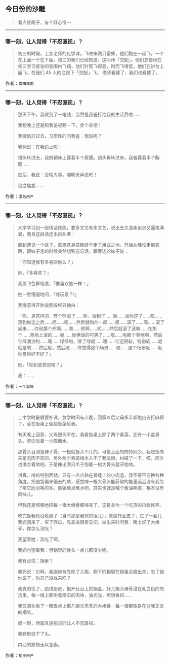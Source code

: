 ## 今日份的沙雕

> 看点好段子，有个好心情～


 
---

### 哪一刻，让人觉得「不忍直视」？

> 初三的时候，上女老师的化学课。飞进来两只蜜蜂，他们黏在一起飞，一个在上面一个在下面，初三的我们已经知道，这叫作「交配」。他们忘情地在初三学习紧张的氛围内飞翔，他们时而飞得高，时而飞得低，他们在讲台上面飞，在我们 45 人的注视下「交配」飞。 老师看傻了，我们也看傻了。


作者：`常晴偶雨`

---

### 哪一刻，让人觉得「不忍直视」？

> 那天下午，我收到了一笔钱，当然是我爸打给我的生活费啦……
> 
> 我想晚上还是和我爸视频一下，卖个乖吧！
> 
> 我微信打过去，习惯性的问我爸：我妈呢？
> 
> 我爸说：在我边上呢！
> 
> 镜头转过去，我妈躺床上露着半个肩膀。镜头再转过来，我爸露着半个胸膛……
> 
> 然后，我说：没啥大事，咱明天再说吧！
> 
> 谜之尴尬……


作者：`匿名用户`

---

### 哪一刻，让人觉得「不忍直视」？

> 大学学习到一段情话技能，要多文艺有多文艺，说出去又温柔似水又逼格满满，而且这段话还出自名著：
> 
> 直到遇见一个妹子，感觉这身技能终于走了用武之地，开始从理论走到实践，跟妹子走的时候突然想到这句话，跟旁边的妹子说：
> 
> 「你知道我有多喜欢你么？」
> 
> 她，「多喜欢？」
> 
> 我眉飞色舞地说，「像喜欢熊一样！」
> 
> 她一脸懵逼地问，「啥玩意？!」
> 
> 我得意得开始说那段经典独白：
> 
> 「呃，是这样的，有个熊滚了……呃，滚到了……呃……滚你这了……嗯……滚到你这之后……呃……嗯……然后就和你一起……呃……滚了……嗯……滚了起来……你和那个熊啊……嗯……熊啊……呃……然后就滚了滚嘛……在那个……草地上滚的……呃……你俩滚的可爽了……嗯……呃那个草地啊，然后它绿油油的……嗯……绿绿的，除了绿呢……嗯……它还很软，特别软……呃就是软……然后呢，然后嗯……你觉得这个场景……嗯……这个场景呃……呃你觉得好不好？」
> 
> 她，「你到底想说啥？」
> 
> 我：……


作者：`一个混账`

---

### 哪一刻，让人觉得「不忍直视」？

> 上中学时暑假要补课，放学时间有点晚，回家以后父母多半都跑出去打麻将了，会在饭桌上留些饭菜给我。
> 
> 有天晚上回家，父母照例不在，我看饭桌上除了两个素菜，还有一小盆骨头，旁边放着一小碟蘸水。
> 
> 那骨头目测是棒子骨，一根就挺大个儿的，可惜上面的肉特别少。我吃饭向来是无肉不欢的，另外两个素菜根本入不了我法眼，纠结了一下，哎，肉少也凑合着啃吧，于是伸出两只爪子抱着一根大骨头就开始啃。
> 
> 讲真，啃的特别费劲，只有一点点粘在骨缝上的小肉渣，我不得不变换各种角度，把脑袋偏来偏去的啃，感觉啃一根大骨头能获取的能量远远没有我为了啃它而消耗的多。勉强蘸点蘸水吧，其实也就是嘬个酱油味道，根本没有肉味儿。
> 
> 但我还是顽强地把每一根大棒骨都啃完了，这是身为一个吃货的自我修养。
> 
> 吃完饭我也没收桌子（当时那是我爸的活儿），就做作业去了，过了一会儿我妈回来了，买了西瓜，先拿进厨房去切，端出来时问我：晚上炖了大棒骨，你怎么没吃？
> 
> 我望着她：我吃了啊。
> 
> 我妈也望着我：但锅里的骨头一点儿都没少呢。
> 
> 我有点慌：锅里？
> 
> 我妈说：对啊，我跟你爸先吃了几根，剩下的都留在锅里没盛出来，忘了跟你说了，你自己没找来吃？
> 
> 我真的慌了，跑进厨房，揭开灶台上的锅盖，好几根大棒骨浸在乳白色的肉汤里，每一根上都附着厚实的肉块，油光光，喷喷香的……
> 
> 我又回头看了一眼饭桌上那几根光秃秃的大棒骨，每一根都像是在对我无言的嘲笑。
> 
> 那一刻，场面真是尴尬的让人不忍直视。
> 
> 我默默低下了头。
> 
> 内心的悲伤无以言表。


作者：`知乎用户`